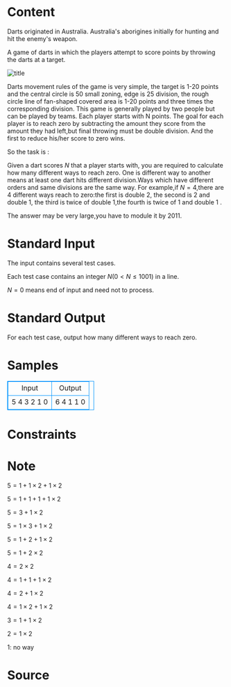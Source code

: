 
# Content

Darts originated in Australia. Australia's aborigines initially for hunting and hit the enemy's weapon. 

A game of darts in which the players attempt to score points by throwing the darts at a target.

![title](/source/lutece/dart-game/img/aHR0cHM6Ly9hY20udWVzdGMuZWR1LmNuL21lZGlhL2ltYWdlL3Byb2JsZW0vOTI3LzIwMTQwNjAzMjAwMDA1NzI4My5qcGc=.jpg)

Darts movement rules of the game is very simple, the target is $1$-$20$ points and the central circle is $50$ small zoning, edge is $25$ division, the rough circle line of fan-shaped covered area is $1$-$20$ points and three times the corresponding division. This game is generally played by two people but can be played by teams. Each player starts with N points. The goal for each player is to reach zero by subtracting the amount they score from the amount they had left,but final throwing must be double division. And the first to reduce his/her score to zero wins.

So the task is : 

Given a dart scores $N$ that a player starts with, you are required to calculate how many different ways to reach zero. One is different way to another means at least one dart hits different division.Ways which have different orders and same divisions are the same way. For example,if $N=4$,there are $4$ different ways reach to zero:the first is double $2$, the second is $2$ and double $1$, the third is twice of double $1$,the fourth is twice of $1$ and double $1$ .

The answer may be very large,you have to module it by $2011$.

# Standard Input

The input contains several test cases.

Each test case contains an integer $N ( 0 < N \leq 1001 )$ in a line.

$N=0$ means end of input and need not to process.

# Standard Output

For each test case, output how many different ways to reach zero.

# Samples

<style>
        table,table tr th, table tr td { border:1px solid #0094ff; }
        table { width: 200px; min-height: 25px; line-height: 25px; text-align: center; border-collapse: collapse;}   
    </style>
<table>
	<tr>
		<td>Input</td>
		<td>Output</td>
	</tr>
<tr><td>5
4
3
2
1
0</td><td>6
4
1
1
0</td></tr></table>


# Constraints



# Note

$5=1+1 \times 2+1 \times 2$

$5=1+1+1+1 \times 2$

$5=3+1 \times 2$

$5=1 \times 3+1 \times 2$

$5=1+2+1 \times 2$

$5=1+2 \times 2$

$4=2 \times 2$

$4=1+1+1 \times 2$

$4=2+1 \times 2$

$4=1 \times 2+1 \times 2$

$3=1+1 \times 2$

$2=1 \times 2$

$1$: no way

# Source



